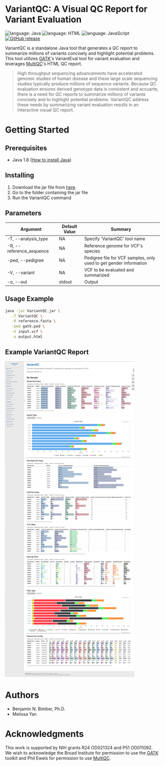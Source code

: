 # VariantQC: A Visual QC Report for Variant Evaluation

![language: Java](https://img.shields.io/badge/language-Java-blue.svg)  ![language: HTML](https://img.shields.io/badge/language-HTML-04A5E2.svg) ![language: JavaScript](https://img.shields.io/badge/language-JavaScript-33C6FF.svg)
[![GitHub release](https://img.shields.io/badge/release-v0.09-orange.svg)](https://github.com/bbimber/gatk-protected/releases/tag/0.09)

VariantQC is a standalone Java tool that generates a QC report to summarize millions of variants concisely and highlight potential problems.  This tool utilizes [GATK](https://software.broadinstitute.org/gatk/)'s VariantEval tool for variant evaluation and leverages [MultiQC](http://multiqc.info/)'s HTML QC report.

>High throughput sequencing advancements have accelerated genomic studies of human disease and these large scale sequencing studies typically produce millions of sequence variants.  Because QC evaluation ensures derived genotype data is consistent and accuarte, there is a need for QC reports to summarize millions of variants concisely and to highlight potential problems.  VariantQC address these needs by summarizing variant evaluation results in an interactive visual QC report.

# Getting Started
## Prerequisites
* Java 1.8 ([How to install Java](https://github.com/in28minutes/getting-started-in-5-steps))

## Installing
1. Download the jar file from [here](https://github.com/bbimber/gatk-protected/releases/download/0.09/VariantQC-0.09.jar).
2. Go to the folder containing the jar file
3. Run the VariantQC command

## Parameters
|Argument                  | Default Value | Summary                                | 
| ------------------------ | ------------- | ---------------------------------------| 
| -T, --analysis_type      | NA            | Specify 'VariantQC' tool name 
| -R, --reference_sequence | NA            | Reference genome for VCF's species 
| -ped, --pedigree         | NA            | Pedigree file for VCF samples, only used to get gender information
| -V, --variant            | NA            | VCF to be evaluated and summarized
| -o, --out                | stdout        | Output

## Usage Example
```bash
java -jar VariantQC.jar \
   -T VariantQC \
   -R reference.fasta \
   -ped gatk.ped \
   -V input.vcf \
   -o output.html 
```

## Example VariantQC Report
![VariantQC_Report](exampleVariantQC/variantQCSampleReport_20Samples.png)

# Authors
* Benjamin N. Bimber, Ph.D.
* Melissa Yan

# Acknowledgments
This work is supported by NIH grants R24 OD021324 and P51 OD011092. We wish to acknowledge the Broad Institute for permission to use the [GATK](https://software.broadinstitute.org/gatk/) toolkit and Phil Ewels for permission to use [MultiQC](http://multiqc.info/).
